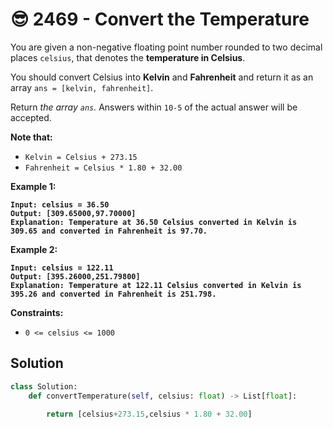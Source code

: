 # 😎 2469 - Convert the Temperature

You are given a non-negative floating point number rounded to two decimal places `celsius`, that denotes the **temperature in Celsius**.

You should convert Celsius into **Kelvin** and **Fahrenheit** and return it as an array `ans = [kelvin, fahrenheit]`.

Return _the array `ans`._ Answers within `10-5` of the actual answer will be accepted.

**Note that:**

* `Kelvin = Celsius + 273.15`
* `Fahrenheit = Celsius * 1.80 + 32.00`

&#x20;

**Example 1:**

<pre><code><strong>Input: celsius = 36.50
</strong><strong>Output: [309.65000,97.70000]
</strong><strong>Explanation: Temperature at 36.50 Celsius converted in Kelvin is 309.65 and converted in Fahrenheit is 97.70.
</strong></code></pre>

**Example 2:**

<pre><code><strong>Input: celsius = 122.11
</strong><strong>Output: [395.26000,251.79800]
</strong><strong>Explanation: Temperature at 122.11 Celsius converted in Kelvin is 395.26 and converted in Fahrenheit is 251.798.
</strong></code></pre>

&#x20;

**Constraints:**

* `0 <= celsius <= 1000`

## Solution

```python
class Solution:
    def convertTemperature(self, celsius: float) -> List[float]:

        return [celsius+273.15,celsius * 1.80 + 32.00]
```

